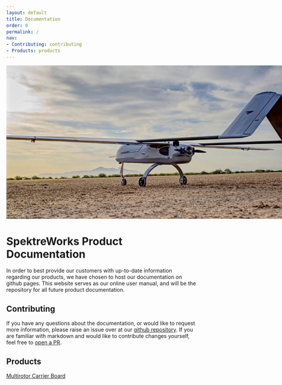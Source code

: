 ```yaml
---
layout: default
title: Documentation
order: 0
permalink: /
nav:
- Contributing: contributing
- Products: products
---
```

<p align="center">
    <img src="/assets/images/4500_fw.jpg" class="img-responsive" style="max-width:800px"  />
</p>


# SpektreWorks Product Documentation

In order to best provide our customers with up-to-date information regarding our products, we have chosen to host our
documentation on github pages. This website serves as our online user manual, and will be the repository for all future
product documentation.

## Contributing

If you have any questions about the documentation, or would like to request more information, please raise an issue over
at our [github repository](https://github.com/SpektreWorks/spektreworks.github.io/issues/new). If you are familiar with
markdown and would like to contribute changes yourself, feel free to [open a PR](https://github.com/SpektreWorks/spektreworks.github.io/pulls).

## Products

[Multirotor Carrier Board](/carrier_board/)


